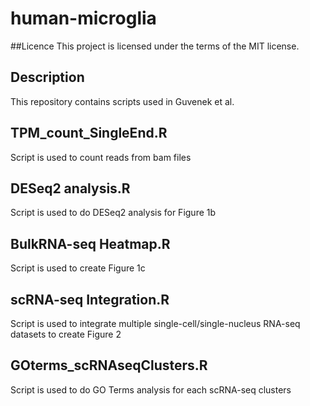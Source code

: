 # human-microglia

##Licence
This project is licensed under the terms of the MIT license.

## Description

This repository contains scripts used in Guvenek et al. 

## TPM_count_SingleEnd.R 
Script is used to count reads from bam files

## DESeq2 analysis.R 
Script is used to do DESeq2 analysis for Figure 1b

## BulkRNA-seq Heatmap.R 
Script is used to create Figure 1c

## scRNA-seq Integration.R 
Script is used to integrate multiple single-cell/single-nucleus RNA-seq datasets to create Figure 2

## GOterms_scRNAseqClusters.R
Script is used to do GO Terms analysis for each scRNA-seq clusters


